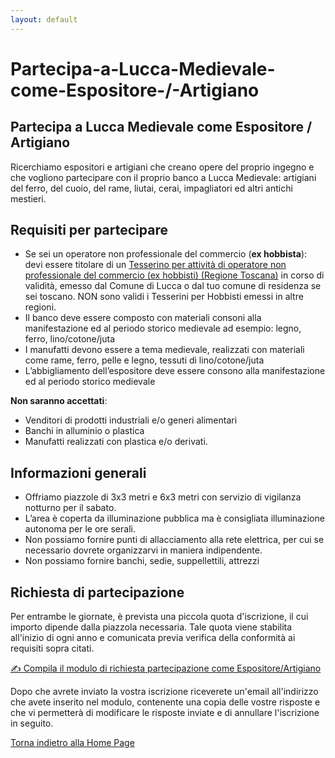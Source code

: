 ```yaml
---
layout: default
---
```


# Partecipa-a-Lucca-Medievale-come-Espositore-/-Artigiano

## Partecipa a Lucca Medievale come Espositore / Artigiano

Ricerchiamo espositori e artigiani che creano opere del proprio ingegno e che vogliono partecipare con il proprio banco a Lucca Medievale: artigiani del ferro, del cuoio, del rame, liutai, cerai, impagliatori ed altri antichi mestieri.

## Requisiti per partecipare

* Se sei un operatore non professionale del commercio (**ex hobbista**): devi essere titolare di un [Tesserino per attività di operatore non professionale del commercio (ex hobbisti) (Regione Toscana)](https://www.comune.lucca.it/progetti/hobbisti-e-non-professionisti-nuove-regole-definite-dalla-regione-toscana/) in corso di validità, emesso dal Comune di Lucca o dal tuo comune di residenza se sei toscano. NON sono validi i Tesserini per Hobbisti emessi in altre regioni.
* Il banco deve essere composto con materiali consoni alla manifestazione ed al periodo storico medievale ad esempio: legno, ferro, lino/cotone/juta
* I manufatti devono essere a tema medievale, realizzati con materiali come rame, ferro, pelle e legno, tessuti di lino/cotone/juta
* L’abbigliamento dell’espositore deve essere consono alla manifestazione ed al periodo storico medievale

**Non saranno accettati**:

* Venditori di prodotti industriali e/o generi alimentari
* Banchi in alluminio o plastica
* Manufatti realizzati con plastica e/o derivati.

## Informazioni generali

* Offriamo piazzole di 3x3 metri e 6x3 metri con servizio di vigilanza notturno per il sabato.
* L’area è coperta da illuminazione pubblica ma è consigliata illuminazione autonoma per le ore serali.
* Non possiamo fornire punti di allacciamento alla rete elettrica, per cui se necessario dovrete organizzarvi in maniera indipendente.
* Non possiamo fornire banchi, sedie, suppellettili, attrezzi

## Richiesta di partecipazione

Per entrambe le giornate, è prevista una piccola quota d'iscrizione, il cui importo dipende dalla piazzola necessaria. Tale quota viene stabilita all'inizio di ogni anno e comunicata previa verifica della conformità ai requisiti sopra citati.

[✍️ Compila il modulo di richiesta partecipazione come Espositore/Artigiano](http://tiny.cc/lm25_esp-art)

Dopo che avrete inviato la vostra iscrizione riceverete un'email all'indirizzo che avete inserito nel modulo, contenente una copia delle vostre risposte e che vi permetterà di modificare le risposte inviate e di annullare l'iscrizione in seguito.

[Torna indietro alla Home Page](2025.md)

